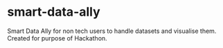 # smart-data-ally
Smart Data Ally for non tech users to handle datasets and visualise them. Created for purpose of Hackathon.
